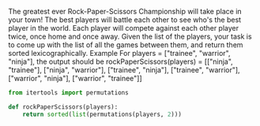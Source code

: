 The greatest ever Rock-Paper-Scissors Championship will take place in your town! The best players will battle each other to see who's the best player in the world. Each player will compete against each other player twice, once home and once away.
Given the list of the players, your task is to come up with the list of all the games between them, and return them sorted lexicographically.
Example
For players = ["trainee", "warrior", "ninja"], the output should be
rockPaperScissors(players) = [["ninja", "trainee"], ["ninja", "warrior"], 
                              ["trainee", "ninja"], ["trainee", "warrior"], 
                              ["warrior", "ninja"], ["warrior", "trainee"]]
```python
from itertools import permutations

def rockPaperScissors(players):
    return sorted(list(permutations(players, 2)))
```